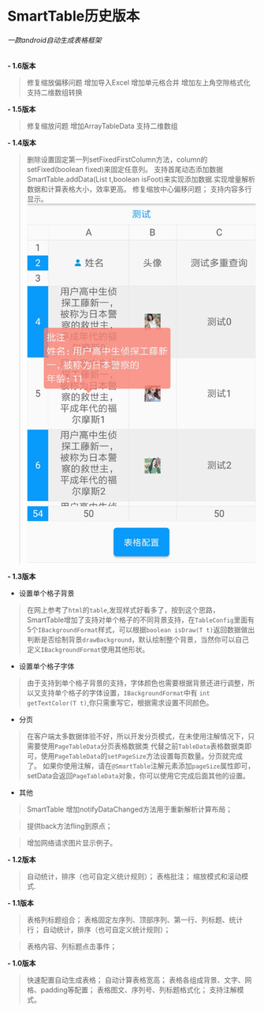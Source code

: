 # SmartTable历史版本

###### 一款android自动生成表格框架

**- 1.6版本**

> 修复缩放偏移问题
> 增加导入Excel
> 增加单元格合并
> 增加左上角空隙格式化
> 支持二维数组转换

**- 1.5版本**

> 修复缩放问题
> 增加ArrayTableData 支持二维数组

**- 1.4版本**

> 删除设置固定第一列setFixedFirstColumn方法，column的setFixed(boolean fixed)来固定任意列。
>支持首尾动态添加数据SmartTable.addData(List<T> t,boolean isFoot)来实现添加数据.实现增量解析数据和计算表格大小，效率更高。
> 修复缩放中心偏移问题；
> 支持内容多行显示。
![内容多行显示](/img/multline.jpg)
	

**- 1.3版本**

- 设置单个格子背景

>  在网上参考了```html```的```table```,发现样式好看多了，按到这个思路，SmartTable增加了支持对单个格子的不同背景支持，在```TableConfig```里面有5个```IBackgroundFormat```样式，可以根据```boolean isDraw(T t)```返回数据做出判断是否绘制背景```drawBackground```，默认绘制整个背景，当然你可以自己定义```IBackgroundFormat```使用其他形状。

- 设置单个格子字体

> 由于支持到单个格子背景的支持，字体颜色也需要根据背景还进行调整，所以又支持单个格子的字体设置，```IBackgroundFormat```中有 ```int getTextColor(T t)```,你只需重写它，根据需求设置不同颜色。

- 分页

> 在客户端太多数据体验不好，所以开发分页模式，在未使用注解情况下，只需要使用```PageTableData```分页表格数据类 代替之前```TableData```表格数据类即可，使用```PageTableData```的```setPageSize```方法设置每页数量。分页就完成了。
如果你使用注解，请在```@SmartTable```注解元素添加```pageSize```属性即可，setData会返回```PageTableData```对象，你可以使用它完成后面其他的设置。

- 其他

> SmartTable 增加notifyDataChanged方法用于重新解析计算布局；

> 提供back方法fling到原点；

> 增加网络请求图片显示例子。

**- 1.2版本**

> 自动统计，排序（也可自定义统计规则）；
>  表格批注；
> 缩放模式和滚动模式.

**- 1.1版本**

>  表格列标题组合；
>  表格固定左序列、顶部序列、第一行、列标题、统计行；
>  自动统计，排序（也可自定义统计规则）；

>  表格内容、列标题点击事件；



**- 1.0版本**

>  快速配置自动生成表格；
>  自动计算表格宽高；
>  表格各组成背景、文字、网格、padding等配置；
>  表格图文、序列号、列标题格式化；
>  支持注解模式。
